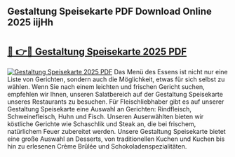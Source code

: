 ## Gestaltung Speisekarte PDF Download Online 2025 iijHh

# <h2><a href="http://gc667o.nevu.top/?p=Gestaltung+Speisekarte">🔗 👉🔴 Gestaltung Speisekarte 2025 PDF</a></h2>

[![Gestaltung Speisekarte 2025 PDF](https://i.imgur.com/dBaPXMq.png)](http://gc667o.nevu.top/?p=Gestaltung+Speisekarte)
Das Menü des Essens ist nicht nur eine Liste von Gerichten, sondern auch die Möglichkeit, etwas für sich selbst zu wählen. Wenn Sie nach einem leichten und frischen Gericht suchen, empfehlen wir Ihnen, unseren Salatbereich auf der Gestaltung Speisekarte unseres Restaurants zu besuchen. Für Fleischliebhaber gibt es auf unserer Gestaltung Speisekarte eine Auswahl an Gerichten: Rindfleisch, Schweinefleisch, Huhn und Fisch. Unseren Auserwählten bieten wir köstliche Gerichte wie Schaschlik und Steak an, die bei frischem, natürlichem Feuer zubereitet werden. Unsere Gestaltung Speisekarte bietet eine große Auswahl an Desserts, von traditionellen Kuchen und Kuchen bis hin zu erlesenen Crème Brûlée und Schokoladenspezialitäten.
